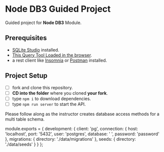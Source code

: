 # Node DB3 Guided Project

Guided project for **Node DB3** Module.

## Prerequisites

- [SQLite Studio](https://sqlitestudio.pl/index.rvt?act=download) installed.
- [This Query Tool Loaded in the browser](https://www.w3schools.com/Sql/tryit.asp?filename=trysql_select_top).
- a rest client like [Insomnia](https://insomnia.rest/download/) or [Postman](https://www.getpostman.com/downloads/) installed.

## Project Setup

- [ ] fork and clone this repository.
- [ ] **CD into the folder** where you cloned **your fork**.
- [ ] type `npm i` to download dependencies.
- [ ] type `npm run server` to start the API.

Please follow along as the instructor creates database access methods for a multi table schema.

module.exports = { 
  development: {
    client: 'pg', 
    connection: {
      host: 'localhost', 
      port: '5432',
      user: 'postgres', 
      database: ' ', 
      password: 'password'
    },
    migrations: {
      directory: './data/migrations'
    },
    seeds: {
      directory: './data/seeds'
    }
  }
};
